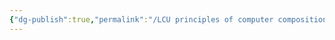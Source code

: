 ```yaml
---
{"dg-publish":true,"permalink":"/LCU principles of computer composition/浮点四则运算/","dgPassFrontmatter":true,"noteIcon":"","created":"2024-11-28T11:10:49.599+08:00","updated":"2025-03-30T15:08:50.151+08:00"}
---
```



